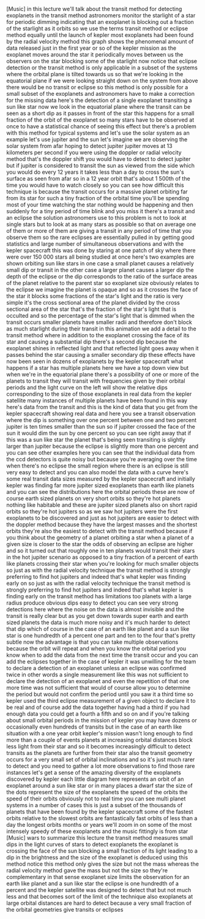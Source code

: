 [Music] in this lecture we'll talk about the transit method for detecting exoplanets in the transit method astronomers monitor the starlight of a star for periodic dimming indicating that an exoplanet is blocking out a fraction of the starlight as it orbits so we use the terms transit method or eclipse method equally until the launch of kepler most exoplanets had been found by the radial velocity method this graph shows the phenomenal amount of data released just in the first year or so of the kepler mission as the exoplanet moves around the star it periodically moves between us the observers on the star blocking some of the starlight now notice that eclipse detection or the transit method is only applicable in a subset of the systems where the orbital plane is tilted towards us so that we're looking in the equatorial plane if we were looking straight down on the system from above there would be no transit or eclipse so this method is only possible for a small subset of the exoplanets and astronomers have to make a correction for the missing data here's the detection of a single exoplanet transiting a sun like star now we look in the equatorial plane where the transit can be seen as a short dip as it passes in front of the star this happens for a small fraction of the orbit of the exoplanet so many stars have to be observed at once to have a statistical chance of seeing this effect but there's a problem with this method for typical systems and let's use the solar system as an example let's use jupiter and the sun let's imagine we are observing the solar system from afar hoping to detect jupiter jupiter moves at 13 kilometers per second if you were using the doppler or radial velocity method that's the doppler shift you would have to detect to detect jupiter but if jupiter is considered to transit the sun as viewed from the side which you would do every 12 years it takes less than a day to cross the sun's surface as seen from afar so in a 12 year orbit that's about 1 500th of the time you would have to watch closely so you can see how difficult this technique is because the transit occurs for a massive planet orbiting far from its star for such a tiny fraction of the orbital time you'll be spending most of your time watching the star nothing would be happening and then suddenly for a tiny period of time blink and you miss it there's a transit and an eclipse the solution astronomers use to this problem is not to look at single stars but to look at as many stars as possible so that on average one of them or more of them are giving a transit in any period of time that you observe them so the rare eclipses are essentially pulled in by getting good statistics and large number of simultaneous observations and with the kepler spacecraft this was done by staring at one patch of sky where there were over 150 000 stars all being studied at once here's two examples are shown orbiting sun like stars in one case a small planet causes a relatively small dip or transit in the other case a larger planet causes a larger dip the depth of the eclipse or the dip corresponds to the ratio of the surface areas of the planet relative to the parent star so exoplanet size obviously relates to the eclipse we imagine the planet is opaque and so as it crosses the face of the star it blocks some fractions of the star's light and the ratio is very simple it's the cross sectional area of the planet divided by the cross sectional area of the star that's the fraction of the star's light that is occulted and so the percentage of the star's light that is dimmed when the transit occurs smaller planets have smaller radii and therefore don't block as much starlight during their transit in this animation we add a detail to the transit method where in addition to the exoplanet crossing the face of its star and causing a substantial dip there's a second dip because the exoplanet shines in reflected light and that reflected light goes away when it passes behind the star causing a smaller secondary dip these effects have now been seen in dozens of exoplanets by the kepler spacecraft what happens if a star has multiple planets here we have a top down view but when we're in the equatorial plane there's a possibility of one or more of the planets to transit they will transit with frequencies given by their orbital periods and the light curve on the left will show the relative dips corresponding to the size of those exoplanets in real data from the kepler satellite many instances of multiple planets have been found in this way here's data from the transit and this is the kind of data that you get from the kepler spacecraft showing real data and here you see a transit observation where the dip is something over one percent between one and two percent jupiter is ten times smaller than the sun so if jupiter crossed the face of the sun it would dim the sun by one percent so you can see right away that if this was a sun like star the planet that's being seen transiting is slightly larger than jupiter because the eclipse is slightly more than one percent and you can see other examples here you can see that the individual data from the ccd detectors is quite noisy but because you're averaging over the time when there's no eclipse the small region where there is an eclipse is still very easy to detect and you can also model the data with a curve here's some real transit data sizes measured by the kepler spacecraft and initially kepler was finding far more jupiter sized exoplanets than earth like planets and you can see the distributions here the orbital periods these are now of course earth sized planets on very short orbits so they're hot planets nothing like habitable and these are jupiter sized planets also on short rapid orbits so they're hot jupiters so as we saw hot jupiters were the first exoplanets to be discovered and just as hot jupiters are easier to detect with the doppler method because they have the largest masses and the shortest orbits they're also the easiest to detect with the transit method because if you think about the geometry of a planet orbiting a star when a planet of a given size is closer to the star the odds of observing an eclipse are higher and so it turned out that roughly one in ten planets would transit their stars in the hot jupiter scenario as opposed to a tiny fraction of a percent of earth like planets crossing their star when you're looking for much smaller objects so just as with the radial velocity technique the transit method is strongly preferring to find hot jupiters and indeed that's what kepler was finding early on so just as with the radial velocity technique the transit method is strongly preferring to find hot jupiters and indeed that's what kepler is finding early on the transit method has limitations too planets with a large radius produce obvious dips easy to detect you can see very strong detections here where the noise on the data is almost invisible and the transit is really clear but as you get down towards super earth and earth sized planets the data is much more noisy and it's much harder to detect that dip which of course in the case of an earth like planet and a sun like star is one hundredth of a percent one part and ten to the four that's pretty subtle now the advantage is that you can take multiple observations because the orbit will repeat and when you know the orbital period you know when to add the data from the next time the transit occur and you can add the eclipses together in the case of kepler it was unwilling for the team to declare a detection of an exoplanet unless an eclipse was confirmed twice in other words a single measurement like this was not sufficient to declare the detection of an exoplanet and even the repetition of that one more time was not sufficient that would of course allow you to determine the period but would not confirm the period until you saw it a third time so kepler used the third eclipse measurement of a given object to declare it to be real and of course add the data together having had a third if you had enough data you could get a fourth a fifth and so on and if you're talking about small orbital periods in the mission of kepler you may have dozens or occasionally even hundreds of transits but in the case of an earth like situation with a one year orbit kepler's mission wasn't long enough to find more than a couple of events planets at increasing orbital distances block less light from their star and so it becomes increasingly difficult to detect transits as the planets are further from their star also the transit geometry occurs for a very small set of orbital inclinations and so it's just much rarer to detect and you need to gather a lot more observations to find those rare instances let's get a sense of the amazing diversity of the exoplanets discovered by kepler each little diagram here represents an orbit of an exoplanet around a sun like star or in many places a dwarf star the size of the dots represent the size of the exoplanets the speed of the orbits the speed of their orbits obviously not to real time you can see multi planet systems in a number of cases this is just a subset of the thousands of planets that have been found by the kepler spacecraft some of the fastest orbits relative to the slowest orbits are fantastically fast orbits of less than a day the longest orbits months or years we'll zoom in on some of the most intensely speedy of these exoplanets and the music fittingly is from star [Music] wars to summarize this lecture the transit method measures small dips in the light curves of stars to detect exoplanets the exoplanet is crossing the face of the sun blocking a small fraction of its light leading to a dip in the brightness and the size of the exoplanet is deduced using this method notice this method only gives the size but not the mass whereas the radial velocity method gave the mass but not the size so they're complementary in that sense exoplanet size limits the observation for an earth like planet and a sun like star the eclipse is one hundredth of a percent and the kepler satellite was designed to detect that but not much less and that becomes sort of the limit of the technique also exoplanets at large orbital distances are hard to detect because a very small fraction of the orbital geometries give transits or eclipses